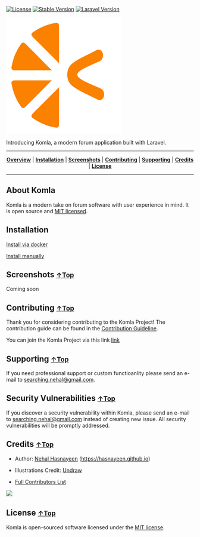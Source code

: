 [![License](http://img.shields.io/badge/license-MIT-brightgreen.svg)](https://github.com/iluminar/komla/blob/dev/LICENSE)
[![Stable Version](https://poser.pugx.org/iluminar/komla/v/stable)](https://github.com/iluminar/komla)
[![Laravel Version](https://img.shields.io/badge/Laravel-7.0-brightgreen.svg?style=flat)](https://github.com/laravel/laravel)

<img src="public/images/logo.png" alt="Komla" style="max-width:100%;">

Introducing Komla, a modern forum application built with Laravel.

<hr>
<p align="center">
<b><a href="#about-komla">Overview</a></b>
|
<b><a href="#installation">Installation</a></b>
|
<b><a href="#screenshots-↑top">Screenshots</a></b>
|
<b><a href="#contributing-↑top">Contributing</a></b>
|
<b><a href="#supporting-↑top">Supporting</a></b>
|
<b><a href="#credits-↑top">Credits</a></b>
|
<b><a href="#license-↑top">License</a></b>
</p>

<hr>

## About Komla

Komla is a modern take on forum software with user experience in mind. It is open source and [MIT licensed](https://github.com/iluminar/komla/blob/dev/LICENSE).

## Installation

[Install via docker](https://github.com/iluminar/komla/wiki/Installation#setup-using-docker)

[Install manually](https://github.com/iluminar/komla/wiki/Installation#setup-usual-way-if-youre-not-using-docker)

## Screenshots <small>[↑Top](#about-komla)</small>

Coming soon

## Contributing <small>[↑Top](#about-komla)</small>

Thank you for considering contributing to the Komla Project! The contribution guide can be found in the [Contribution Guideline](https://github.com/iluminar/komla/wiki/Contribution-Guideline).

You can join the Komla Project via this link [link](https://goodworkfor.life/register/invite-link/ovCPAFpnwIhrvqUrlvynarP9HVRBC5mH)

## Supporting <small>[↑Top](#about-komla)</small>

If you need professional support or custom functioanlity please send an e-mail to searching.nehal@gmail.com.

## Security Vulnerabilities <small>[↑Top](#about-komla)</small>

If you discover a security vulnerability within Komla, please send an e-mail to searching.nehal@gmail.com instead of creating new issue. All security vulnerabilities will be promptly addressed.

## Credits <small>[↑Top](#about-komla)</small>

- Author: [Nehal Hasnayeen](https://github.com/Hasnayeen) (https://hasnayeen.github.io)

- Illustrations Credit: [Undraw](https://undraw.co/)

- [Full Contributors List](https://github.com/iluminar/komla/graphs/contributors)

![](https://opencollective.com/komla/contributors.svg?width=890&button=false)

## License <small>[↑Top](#about-komla)</small>

Komla is open-sourced software licensed under the [MIT license](http://opensource.org/licenses/MIT).
